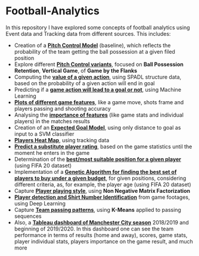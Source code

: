 # Football-Analytics

In this repository I have explored some concepts of football analytics using Event data and Tracking data from different sources. This includes:
- Creation of a **[Pitch Control Model](https://github.com/danielazevedo/Football-Analytics/tree/master/pitch_control_variants)** (baseline), which reflects the probability of the team getting the ball possession at a given filed position
- Explore different **[Pitch Control variants](https://github.com/danielazevedo/Football-Analytics/tree/master/pitch_control_variants)**, focused on **Ball Possession Retention**, **Vertical Game**, of **Game by the Flanks**
- Computing the **[value of a given action](https://github.com/danielazevedo/Football-Analytics/tree/master/actions_value)**, using SPADL structure data, based on the probability of a given action will end in goal
- Predicting if a **[game action will lead to a goal or not](https://github.com/danielazevedo/Football-Analytics/tree/master/actions_value)**, using Machine Learning
- **[Plots of different game features](https://github.com/danielazevedo/Football-Analytics/tree/master/game_moves_analysis)**, like a game move, shots frame and players passing and shooting accuracy
- Analysing the **[importance of features](https://github.com/danielazevedo/Football-Analytics/tree/master/features_importance)** (like game stats and individual players) in the matches results
- Creation of an **[Expected Goal Model](https://github.com/danielazevedo/Football-Analytics/tree/master/expected_goals)**, using only distance to goal as input to a SVM classifier
- **[Players Heat Map](https://github.com/danielazevedo/Football-Analytics/tree/master/broadcast_tracking_data)**, using tracking data
- **[Predict a substitute player rating](https://github.com/danielazevedo/Football-Analytics/tree/master/substitutions_impact)**, based on the game statistics until the moment he enters in the game
- Determination of the **[best/most suitable position for a given player](https://github.com/danielazevedo/Football-Analytics/tree/master/FIFA_20_analysis)** (using FIFA 20 dataset)
- Implementation of a **[Genetic Algorithm for finding the best set of players to buy under a given budget](https://github.com/danielazevedo/Football-Analytics/tree/master/genetic_algorithms__Player_scouting)**, for given positions, considering different criteria, as, for example, the player age (using FIFA 20 dataset)
- Capture **[Player playing style](https://github.com/danielazevedo/Football-Analytics/tree/master/playing_style)**, using **Non Negative Matrix Factorization**
- **[Player detection and Shirt Number Identification](https://daniel-azevedo.medium.com/player-detection-using-deep-learning-492122c3bf9)** from game footages, using Deep Learning
- Capture **[Team passing patterns](https://football-data-science.herokuapp.com/team_patterns)**, using **K-Means** applied to passing sequences
- Also, a **[Tableau dashboard of Manchester City season](https://public.tableau.com/profile/daniel.azevedo#!/vizhome/Dashboard_ManchesterCity_Analysis/Home_Dashboard)** 2018/2019 and beginning of 2019/2020. In this dashboard one can see the team performance in terms of results (home and away), scores, game stats, player individual stats, players importance on the game result, and much more
